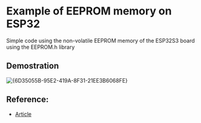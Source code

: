 # Example of EEPROM memory on ESP32

Simple code using the non-volatile EEPROM memory of the ESP32S3 board using the EEPROM.h library

## Demostration

![{6D35055B-95E2-419A-8F31-21EE3B6068FE}](https://github.com/user-attachments/assets/43f70b32-fc39-40ff-b5ed-ef5cae1c748c)


## Reference:

- [Article](https://www.luisllamas.es/en/store-variables-between-restarts-arduino-non-volatile-memory-eeprom/)

